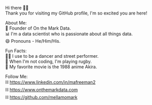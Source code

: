 Hi there 👋🏽  
Thank you for visiting my GitHub profile, I'm so excited you are here!  

About Me:  
🎯 Founder of On the Mark Data.  
📊 I'm a data scientist who is passionate about all things data.  
😄 Pronouns - He/Him/His.  

Fun Facts:  
🕺🏽 I use to be a dancer and street performer.  
🏉 When I'm not coding, I'm playing rugby.  
🎥 My favorite movie is the 1988 anime Akira.  

Follow Me:  
⛓️ https://www.linkedin.com/in/mafreeman2  
⛓️ https://www.onthemarkdata.com  
⛓️ https://github.com/mellamomark  
